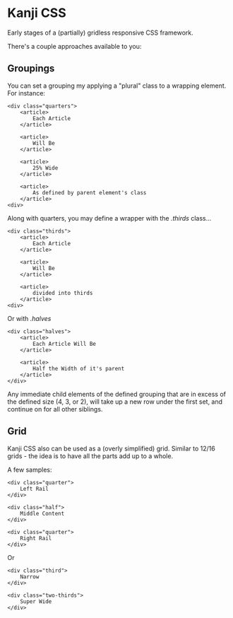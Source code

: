 Kanji CSS
=========

Early stages of a (partially) gridless responsive CSS framework.

There's a couple approaches available to you:

Groupings
---------

You can set a grouping my applying a "plural" class to a wrapping element.
For instance:

	<div class="quarters">
		<article>
			Each Article
		</article>

		<article>
			Will Be
		</article>

		<article>
			25% Wide
		</article>

		<article>
			As defined by parent element's class
		</article>
	<div>

Along with quarters, you may define a wrapper with the *.thirds* class...

	<div class="thirds">
		<article>
			Each Article
		</article>

		<article>
			Will Be
		</article>

		<article>
			divided into thirds
		</article>
	<div>	

Or with *.halves*

	<div class="halves">
		<article>
			Each Article Will Be
		</article>

		<article>
			Half the Width of it's parent
		</article>
	</div>

Any immediate child elements of the defined grouping that are in excess of the defined size (4, 3, or 2),
will take up a new row under the first set, and continue on for all other siblings.


Grid
-----

Kanji CSS also can be used as a (overly simplified) grid. Similar to 12/16 grids - the idea is to have
all the parts add up to a whole.

A few samples:

	<div class="quarter">
		Left Rail
	</div>

	<div class="half">
		Middle Content
	</div>

	<div class="quarter">
		Right Rail
	</div>

Or 

	<div class="third">
		Narrow
	</div>

	<div class="two-thirds">
		Super Wide
	</div>